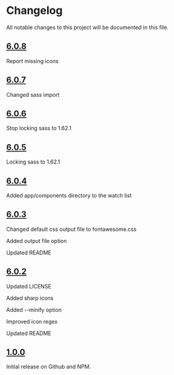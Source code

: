 # Changelog

All notable changes to this project will be documented in this file.

## [6.0.8](https://github.com/optimuspwnius/fontawesome-subset/releases/tag/6.0.7)

Report missing icons

## [6.0.7](https://github.com/optimuspwnius/fontawesome-subset/releases/tag/6.0.7)

Changed sass import

## [6.0.6](https://github.com/optimuspwnius/fontawesome-subset/releases/tag/6.0.6)

Stop locking sass to 1.62.1

## [6.0.5](https://github.com/optimuspwnius/fontawesome-subset/releases/tag/6.0.5)

Locking sass to 1.62.1

## [6.0.4](https://github.com/optimuspwnius/fontawesome-subset/releases/tag/6.0.4)

Added app/components directory to the watch list

## [6.0.3](https://github.com/optimuspwnius/fontawesome-subset/releases/tag/6.0.3)

Changed default css output file to fontawesome.css

Added output file option

Updated README

## [6.0.2](https://github.com/optimuspwnius/fontawesome-subset/releases/tag/6.0.2)

Updated LICENSE

Added sharp icons

Added --minify option

Improved icon regex

Updated README

## [1.0.0](https://github.com/optimuspwnius/fontawesome-subset/releases/tag/1.0.0)

Initial release on Github and NPM.